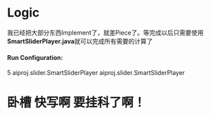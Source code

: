 # Logic
我已经把大部分东西Implement了，就差Piece了。等完成以后只需要使用**SmartSliderPlayer.java**就可以完成所有需要的计算了

#### Run Configuration:
5 aiproj.slider.SmartSliderPlayer aiproj.slider.SmartSliderPlayer

# 卧槽 快写啊 要挂科了啊！
